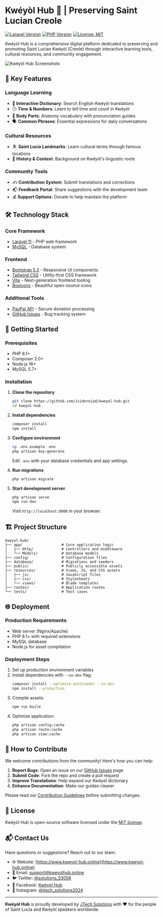 # Kwéyòl Hub 🌺 | Preserving Saint Lucian Creole

[![Laravel Version](https://img.shields.io/badge/Laravel-11.x-FF2D20?logo=laravel)](https://laravel.com)
[![PHP Version](https://img.shields.io/badge/PHP-8.1+-777BB4?logo=php)](https://php.net)
[![License: MIT](https://img.shields.io/badge/License-MIT-yellow.svg)](https://opensource.org/licenses/MIT)

Kwéyòl Hub is a comprehensive digital platform dedicated to preserving and promoting Saint Lucian Kwéyòl (Creole) through interactive learning tools, cultural resources, and community engagement.

![Kwéyòl Hub Screenshots](public/img/preview.png)

## 🌟 Key Features

### Language Learning
- 📖 **Interactive Dictionary**: Search English-Kwéyòl translations
- 🕒 **Time & Numbers**: Learn to tell time and count in Kwéyòl
- 👥 **Body Parts**: Anatomy vocabulary with pronunciation guides
- 🗣 **Common Phrases**: Essential expressions for daily conversations

### Cultural Resources
- 🏝 **Saint Lucia Landmarks**: Learn cultural terms through famous locations
- 📜 **History & Context**: Background on Kwéyòl's linguistic roots

### Community Tools
- ✍️ **Contribution System**: Submit translations and corrections
- 📬 **Feedback Portal**: Share suggestions with the development team
- 💰 **Support Options**: Donate to help maintain the platform

## 🛠 Technology Stack

### Core Framework
- [Laravel 11](https://laravel.com) - PHP web framework
- [MySQL](https://www.mysql.com/) - Database system

### Frontend
- [Bootstrap 5.3](https://getbootstrap.com/) - Responsive UI components
- [Tailwind CSS](https://tailwindcss.com/) - Utility-first CSS framework
- [Vite](https://vitejs.dev/) - Next-generation frontend tooling
- [Boxicons](https://boxicons.com/) - Beautiful open-source icons

### Additional Tools
- [PayPal API](https://developer.paypal.com/) - Secure donation processing
- [GitHub Issues](https://github.com/features/issues) - Bug tracking system

## 🚀 Getting Started

### Prerequisites
- PHP 8.1+
- Composer 2.0+
- Node.js 16+
- MySQL 5.7+

### Installation

1. **Clone the repository**
   ```bash
   git clone https://github.com/isidorejad/kweyol-hub.git
   cd kweyol-hub
   ```

2. **Install dependencies**
   ```bash
   composer install
   npm install
   ```

3. **Configure environment**
   ```bash
   cp .env.example .env
   php artisan key:generate
   ```
   Edit `.env` with your database credentials and app settings.

4. **Run migrations**
   ```bash
   php artisan migrate
   ```

5. **Start development server**
   ```bash
   php artisan serve
   npm run dev
   ```
   Visit `http://localhost:8000` in your browser.

## 🏗 Project Structure

```
kweyol-hub/
├── app/                  # Core application logic
│   ├── Http/             # Controllers and middleware
│   └── Models/           # Database models
├── config/               # Configuration files
├── database/             # Migrations and seeders
├── public/               # Publicly accessible assets
├── resources/            # Views, JS, and CSS assets
│   ├── js/               # JavaScript files
│   ├── css/              # Stylesheets
│   └── views/            # Blade templates
├── routes/               # Application routes
└── tests/                # Test cases
```

## 🌐 Deployment

### Production Requirements
- Web server (Nginx/Apache)
- PHP 8.1+ with required extensions
- MySQL database
- Node.js for asset compilation

### Deployment Steps
1. Set up production environment variables
2. Install dependencies with `--no-dev` flag:
   ```bash
   composer install --optimize-autoloader --no-dev
   npm install --production
   ```
3. Compile assets:
   ```bash
   npm run build
   ```
4. Optimize application:
   ```bash
   php artisan config:cache
   php artisan route:cache
   php artisan view:cache
   ```

## 🤝 How to Contribute

We welcome contributions from the community! Here's how you can help:

1. **Report Bugs**: Open an issue on our [GitHub Issues](https://github.com/isidorejad/kweyol-hub/issues) page
2. **Submit Code**: Fork the repo and create a pull request
3. **Improve Translations**: Help expand our Kwéyòl dictionary
4. **Enhance Documentation**: Make our guides clearer

Please read our [Contribution Guidelines](CONTRIBUTING.md) before submitting changes.

## 📜 License

Kwéyòl Hub is open-source software licensed under the [MIT license](LICENSE).

## 📬 Contact Us

Have questions or suggestions? Reach out to our team:

- 🌐 Website: [https://www.kweyol-hub.online](https://www.kweyol-hub.online)
- 📧 Email: [support@kweyolhub.online](mailto:support@kweyol-hub.online)
- 🐦 Twitter: [@solutions_53058](https://twitter.com/solutions_53058)
- 📘 Facebook: [Kwéyòl Hub](https://facebook.com/kweyolhub)
- 📸 Instagram: [@jtech_solutions2024](https://instagram.com/jtech_solutions2024)

---

**Kwéyòl Hub** is proudly developed by [JTech Solutions](https://jtechsolutions.com) with ❤️ for the people of Saint Lucia and Kwéyòl speakers worldwide.
